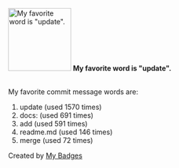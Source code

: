 <img src="https://github.com/my-badges/my-badges/blob/master/src/all-badges/favorite-word/favorite-word.png?raw=true" alt="My favorite word is &quot;update&quot;." title="My favorite word is &quot;update&quot;." width="128">
<strong>My favorite word is &quot;update&quot;.</strong>
<br><br>

My favorite commit message words are:

1. update (used 1570 times)
2. docs: (used 691 times)
3. add (used 591 times)
4. readme.md (used 146 times)
5. merge (used 72 times)


Created by <a href="https://github.com/my-badges/my-badges">My Badges</a>